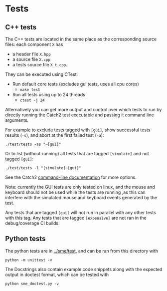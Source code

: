 # Tests

## C++ tests

The C++ tests are located in the same place as the corresponding source files:
each component `X` has
- a header file `X.hpp`
- a source file `X.cpp`
- a tests source file `X_t.cpp`.

They can be executed using CTest:

- Run default core tests (excludes gui tests, uses all cpu cores)
  - `make test`
- Run all tests using up to 24 threads
  - `ctest -j 24`

Alternatively you can get more output and control over which tests to run by directly running the
Catch2 test executable and passing it command line arguments.

For example to exclude tests tagged with `[gui]`, show successful tests results (`-s`), and abort at the first failed test (`-a`):

```
./test/tests -as "~[gui]"
```

Or to list (without running) all tests that are tagged `[simulate]` and not tagged `[gui]`:

```
./test/tests -l "[simulate]~[gui]"
```

See the Catch2 [command-line documentation](https://github.com/catchorg/Catch2/blob/master/docs/command-line.md#top) for more options.

Note: currently the GUI tests are only tested on linux,
and the mouse and keyboard should not be used while the tests are running
,as this can interfere with the simulated mouse and keyboard events generated by the test.

Any tests that are tagged `[gui]` will not run in parallel with any other tests with this tag.
Any tests that are tagged `[expensive]` are not ran in the debug/coverage CI builds.

## Python tests

The python tests are in [../sme/test](../sme/test), and can be ran from this directory with

```
python -m unittest -v
```

The Docstrings also contain example code snippets along with the expected output in doctest format,
which can be tested with

```
python sme_doctest.py -v
```
